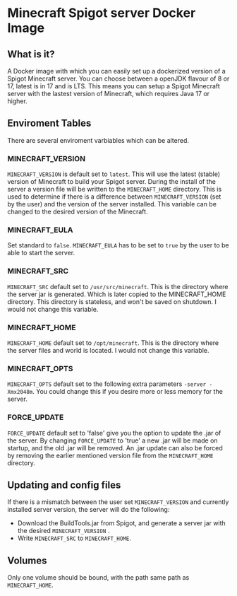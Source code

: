 # Minecraft Spigot server Docker Image
## What is it?
A Docker image with which you can easily set up a dockerized version of a Spigot Minecraft server. You can choose between a openJDK flavour of 8 or 17, latest is in 17 and is LTS. This means you can setup a Spigot Minecraft server with the lastest version of Minecraft, which requires Java 17 or higher.


## Enviroment Tables
There are several enviroment varbiables which can be altered.

### MINECRAFT_VERSION
`MINECRAFT_VERSION` is default set to `latest`. This will use the latest (stable) version of Minecraft to build your Spigot server. During the install of the server a version file will be written to the `MINECRAFT_HOME` directory. This is used to determine if there is a difference between `MINECRAFT_VERSION` (set by the user) and the version of the server installed. This variable can be changed to the desired version of the Minecraft.

### MINECRAFT_EULA
Set standard to `false`. `MINECRAFT_EULA` has to be set to `true` by the user to be able to start the server.

### MINECRAFT_SRC
`MINECRAFT_SRC` default set to `/usr/src/minecraft`. This is the directory where the server jar is generated. Which is later copied to the MINECRAFT_HOME directory. This directory is stateless, and won't be saved on shutdown. I would not change this variable.

### MINECRAFT_HOME
`MINECRAFT_HOME` default set to `/opt/minecraft`. This is the directory where the server files and world is located. I would not change this variable.

### MINECRAFT_OPTS
`MINECRAFT_OPTS` default set to the following extra parameters `-server -Xmx2048m`. You could change this if you desire more or less memory for the server.

### FORCE_UPDATE
`FORCE_UPDATE` default set to 'false' give you the option to update the .jar of the server. By changing `FORCE_UPDATE` to 'true' a new .jar will be made on startup, and the old .jar will be removed. An .jar update can also be forced by removing the earlier mentioned version file from the `MINECRAFT_HOME` directory. 

## Updating and config files
If there is a mismatch between the user set `MINECRAFT_VERSION` and currently installed server version, the server will do the following:
- Download the BuildTools.jar from Spigot, and generate a server jar with the desired `MINECRAFT_VERSION` .
- Write `MINECRAFT_SRC` to `MINECRAFT_HOME`.

## Volumes
Only one volume should be bound, with the path same path as `MINECRAFT_HOME`.